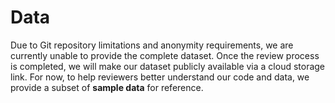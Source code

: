 # Data

Due to Git repository limitations and anonymity requirements, we are currently unable to provide the complete dataset. 
Once the review process is completed, we will make our dataset publicly available via a cloud storage link. 
For now, to help reviewers better understand our code and data, we provide a subset of **sample data** for reference.
